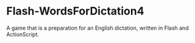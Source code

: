 # Flash-WordsForDictation4
A game that is a preparation for an English dictation, written in Flash and ActionScript.
